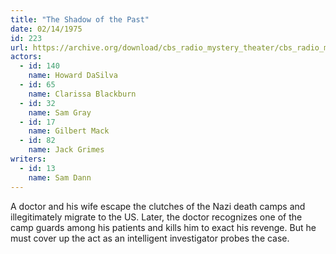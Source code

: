 ```yaml
---
title: "The Shadow of the Past"
date: 02/14/1975
id: 223
url: https://archive.org/download/cbs_radio_mystery_theater/cbs_radio_mystery_theater-0201-0250.zip/cbs_radio_mystery_theater-0201-0250%2Fcbsrmt_0223_the_shadow_of_the_past.mp3
actors:  
  - id: 140
    name: Howard DaSilva  
  - id: 65
    name: Clarissa Blackburn  
  - id: 32
    name: Sam Gray  
  - id: 17
    name: Gilbert Mack  
  - id: 82
    name: Jack Grimes
writers:  
  - id: 13
    name: Sam Dann
---
```

A doctor and his wife escape the clutches of the Nazi death camps and illegitimately migrate to the US. Later, the doctor recognizes one of the camp guards among his patients and kills him to exact his revenge. But he must cover up the act as an intelligent investigator probes the case.